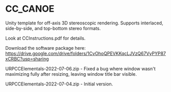 # CC_CANOE
Unity template for off-axis 3D stereoscopic rendering.
Supports interlaced, side-by-side, and top-bottom stereo formats.

Look at CCInstructions.pdf for details.

Download the software package here:
https://drive.google.com/drive/folders/1CvOhoQPEVKKqcLJVzQ67VyPYP87xCRBC?usp=sharing

URPCCElementals-2022-07-06.zip - Fixed a bug where window wasn't maximizing fully after resizing, leaving window title bar visible.
  
URPCCElementals-2022-07-04.zip - Initial version.

